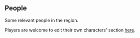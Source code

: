 ## People

Some relevant people in the region.

Players are welcome to edit their own characters' section [here](https://github.com/efsalvarenga/degenesis/tree/main/pcs).

